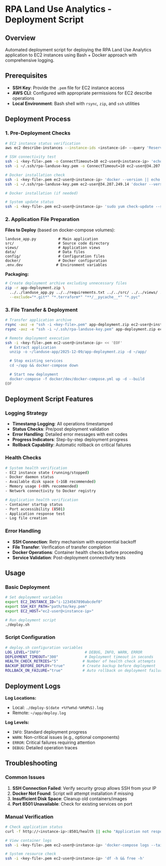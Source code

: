 # RPA Land Use Analytics - Deployment Script

## Overview

Automated deployment script for deploying the RPA Land Use Analytics application to EC2 instances using Bash + Docker approach with comprehensive logging.

## Prerequisites

- **SSH Key**: Provide the `.pem` file for EC2 instance access
- **AWS CLI**: Configured with appropriate permissions for EC2 describe operations
- **Local Environment**: Bash shell with `rsync`, `zip`, and `ssh` utilities

## Deployment Process

### 1. Pre-Deployment Checks

```bash
# EC2 instance status verification
aws ec2 describe-instances --instance-ids <instance-id> --query 'Reservations[0].Instances[0].State.Name'

# SSH connectivity test
ssh -i <key-file>.pem -o ConnectTimeout=10 ec2-user@<instance-ip> 'echo "SSH OK"'
ssh -i ~/.ssh/rpa-landuse-key.pem -o ConnectTimeout=10 ec2-user@34.207.249.14 'echo "SSH OK"'

# Docker installation check
ssh -i <key-file>.pem ec2-user@<instance-ip> 'docker --version || echo "Docker not installed"'
ssh -i ~/.ssh/rpa-landuse-key.pem ec2-user@34.207.249.14 'docker --version || echo "Docker not installed"'

# Docker installation (if needed)

# System update status
ssh -i <key-file>.pem ec2-user@<instance-ip> 'sudo yum check-update --security | wc -l'
```

### 2. Application File Preparation

**Files to Deploy** (based on docker-compose volumes):

```
landuse_app.py          # Main application
src/                    # Source code directory
views/                  # Application views
data/                   # Data files
config/                 # Configuration files
docker/                 # Docker configuration
.env.dev               # Environment variables
```

**Packaging:**

```bash
# Create deployment archive excluding unnecessary files
zip -r app-deployment.zip \
  ../../landuse_app.py ../../requirements.txt ../../src/ ../../views/ ../../data/ ../../docker/prod \
  --exclude="*.git*" "*.terraform*" "**/__pycache__*" "*.pyc"
```

### 3. File Transfer & Deployment

```bash
# Transfer application archive
rsync -avz -e "ssh -i <key-file>.pem" app-deployment.zip ec2-user@<instance-ip>:~/landuse-app/2025-12-09
rsync -avz -e "ssh -i ~/.ssh/rpa-landuse-key.pem" app-deployment.zip ec2-user@34.207.249.14:~/landuse-app/2025-12-09/

# Remote deployment execution
ssh -i <key-file>.pem ec2-user@<instance-ip> << 'EOF'
  # Extract application
  unzip -o ~/landuse-app/2025-12-09/app-deployment.zip -d ~/app/

  # Stop existing services
  cd ~/app && docker-compose down

  # Start new deployment
  docker-compose -f docker/dev/docker-compose.yml up -d --build
EOF
```

## Deployment Script Features

### Logging Strategy

- **Timestamp Logging**: All operations timestamped
- **Status Checks**: Pre/post deployment validation
- **Error Handling**: Detailed error messages with exit codes
- **Progress Indicators**: Step-by-step deployment progress
- **Rollback Capability**: Automatic rollback on critical failures

### Health Checks

```bash
# System health verification
- EC2 instance state (running/stopped)
- Docker daemon status
- Available disk space (>1GB recommended)
- Memory usage (<80% recommended)
- Network connectivity to Docker registry

# Application health verification
- Container startup status
- Port accessibility (8501)
- Application response test
- Log file creation
```

### Error Handling

- **SSH Connection**: Retry mechanism with exponential backoff
- **File Transfer**: Verification of transfer completion
- **Docker Operations**: Container health checks before proceeding
- **Service Validation**: Post-deployment connectivity tests

## Usage

### Basic Deployment

```bash
# Set deployment variables
export EC2_INSTANCE_ID="i-1234567890abcdef0"
export SSH_KEY_PATH="path/to/key.pem"
export EC2_HOST="ec2-user@<instance-ip>"

# Run deployment script
./deploy.sh
```

### Script Configuration

```bash
# deploy.sh configuration variables
LOG_LEVEL="INFO"                    # DEBUG, INFO, WARN, ERROR
DEPLOYMENT_TIMEOUT="300"            # Deployment timeout in seconds
HEALTH_CHECK_RETRIES="5"           # Number of health check attempts
BACKUP_BEFORE_DEPLOY="true"        # Create backup before deployment
ROLLBACK_ON_FAILURE="true"         # Auto rollback on deployment failure
```

## Deployment Logs

**Log Locations:**

- Local: `./deploy-$(date +%Y%m%d-%H%M%S).log`
- Remote: `~/app/deploy.log`

**Log Levels:**

- `INFO`: Standard deployment progress
- `WARN`: Non-critical issues (e.g., optional components)
- `ERROR`: Critical failures requiring attention
- `DEBUG`: Detailed operation traces

## Troubleshooting

### Common Issues

1. **SSH Connection Failed**: Verify security group allows SSH from your IP
2. **Docker Not Found**: Script will attempt installation if missing
3. **Insufficient Disk Space**: Cleanup old containers/images
4. **Port 8501 Unavailable**: Check for existing services on port

### Manual Verification

```bash
# Check application status
curl -f http://<instance-ip>:8501/health || echo "Application not responding"

# View container logs
ssh -i <key-file>.pem ec2-user@<instance-ip> 'docker-compose logs --tail=50'

# System resource check
ssh -i <key-file>.pem ec2-user@<instance-ip> 'df -h && free -h'
```
